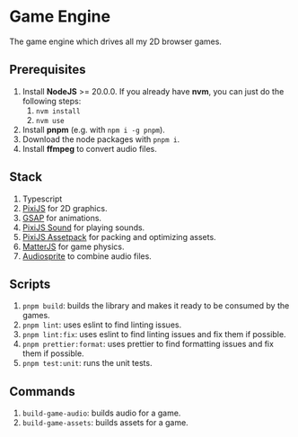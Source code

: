 # Game Engine

The game engine which drives all my 2D browser games.

## Prerequisites

1. Install **NodeJS** >= 20.0.0. If you already have **nvm**, you can just do the following steps:
   1. `nvm install`
   1. `nvm use`
1. Install **pnpm** (e.g. with `npm i -g pnpm`).
1. Download the node packages with `pnpm i`.
1. Install **ffmpeg** to convert audio files.

## Stack

1. Typescript
1. [PixiJS](https://pixijs.com/) for 2D graphics.
1. [GSAP](https://gsap.com/) for animations.
1. [PixiJS Sound](https://pixijs.io/sound/examples/index.html) for playing sounds.
1. [PixiJS Assetpack](https://pixijs.io/assetpack/) for packing and optimizing assets.
1. [MatterJS](https://brm.io/matter-js/) for game physics.
1. [Audiosprite](https://github.com/tonistiigi/audiosprite) to combine audio files.

## Scripts

1. `pnpm build`: builds the library and makes it ready to be consumed by the games.
1. `pnpm lint`: uses eslint to find linting issues.
1. `pnpm lint:fix`: uses eslint to find linting issues and fix them if possible.
1. `pnpm prettier:format`: uses prettier to find formatting issues and fix them if possible.
1. `pnpm test:unit`: runs the unit tests.

## Commands

1. `build-game-audio`: builds audio for a game.
1. `build-game-assets`: builds assets for a game.

